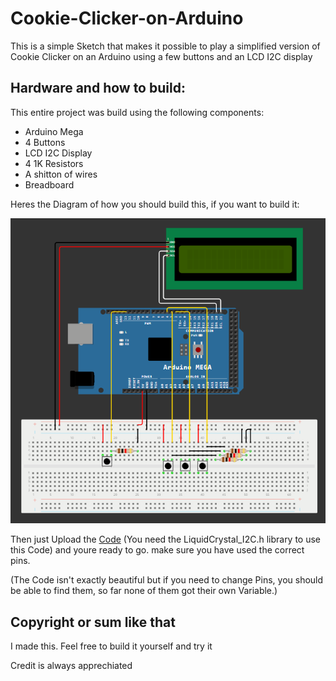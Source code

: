 # Cookie-Clicker-on-Arduino
This is a simple Sketch that makes it possible to play a simplified version of Cookie Clicker on an Arduino using a few buttons and an LCD I2C display

## Hardware and how to build:

This entire project was build using the following components:
- Arduino Mega
- 4 Buttons
- LCD I2C Display
- 4 1K Resistors
- A shitton of wires
- Breadboard

Heres the Diagram of how you should build this, if you want to build it:

![Circuit Diagram](https://github.com/CreBlaBo/Cookie-Clicker-on-Arduino/blob/main/How%20to%20connect.png)

Then just Upload the [Code](https://github.com/CreBlaBo/Cookie-Clicker-on-Arduino/blob/main/Cookie%20Clicker%20on%20Arduino.ino) (You need the LiquidCrystal_I2C.h library to use this Code) and youre ready to go. make sure you have used the correct pins.

(The Code isn't exactly beautiful but if you need to change Pins, you should be able to find them, so far none of them got their own Variable.)

## Copyright or sum like that

I made this.
Feel free to build it yourself and try it

Credit is always apprechiated
